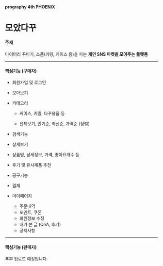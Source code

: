 #### prography 4th PHOENIX

# 모았다꾸

#### 주제

다이어리 꾸미기, 소품(키링, 케이스 등)을 파는 **개인 SNS 마켓을 모아주는 플랫폼**

-----

#### 핵심기능 (구매자)

- 회원가입 및 로그인

-  모아보기

  + 카테고리

    - 케이스, 키링, 다꾸용품 등

    - 전체보기, 인기순, 최신순, 가격순 (정렬)

  + 검색기능

-  상세보기

  - 상품명, 상세정보, 가격, 좋아요개수 등
  - 후기 및 유사제품 추천

- 공구기능

-  결제

- 마이페이지

  - 주문내역
  - 포인트, 쿠폰
  - 회원정보 수정
  - 내가 쓴 글 (QnA, 후기)
  - 공지사항

---------

#### 핵심기능 (판매자)



추후 업로드 예정입니다.

